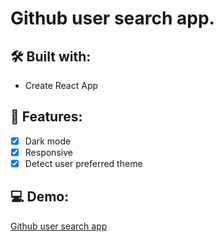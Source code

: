 # Github user search app.

## 🛠 Built with:
- Create React App

## 🚀 Features:

- [x] Dark mode
- [x] Responsive
- [x] Detect user preferred theme  

## 💻 Demo:

<a href="https://nathortega.github.io/github-user-search-app/" target="_blank">Github user search app</a>

